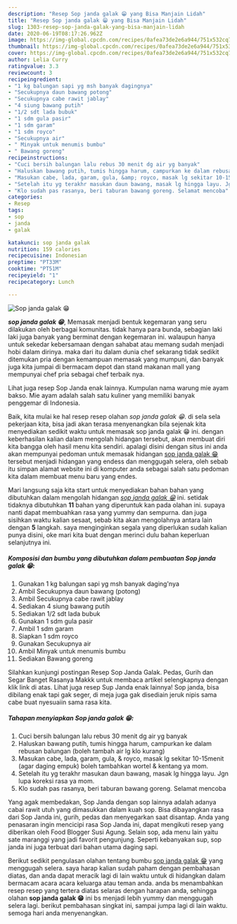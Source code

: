 ```yaml
---
description: "Resep Sop janda galak 😁 yang Bisa Manjain Lidah"
title: "Resep Sop janda galak 😁 yang Bisa Manjain Lidah"
slug: 1303-resep-sop-janda-galak-yang-bisa-manjain-lidah
date: 2020-06-19T08:17:26.962Z
image: https://img-global.cpcdn.com/recipes/0afea73de2e6a944/751x532cq70/sop-janda-galak-😁-foto-resep-utama.jpg
thumbnail: https://img-global.cpcdn.com/recipes/0afea73de2e6a944/751x532cq70/sop-janda-galak-😁-foto-resep-utama.jpg
cover: https://img-global.cpcdn.com/recipes/0afea73de2e6a944/751x532cq70/sop-janda-galak-😁-foto-resep-utama.jpg
author: Lelia Curry
ratingvalue: 3.3
reviewcount: 3
recipeingredient:
- "1 kg balungan sapi yg msh banyak dagingnya"
- "Secukupnya daun bawang potong"
- "Secukupnya cabe rawit jablay"
- "4 siung bawang putih"
- "1/2 sdt lada bubuk"
- "1 sdm gula pasir"
- "1 sdm garam"
- "1 sdm royco"
- "Secukupnya air"
- " Minyak untuk menumis bumbu"
- " Bawang goreng"
recipeinstructions:
- "Cuci bersih balungan lalu rebus 30 menit dg air yg banyak"
- "Haluskan bawang putih, tumis hingga harum, campurkan ke dalam rebusan balungan (boleh tambah air lg klo kurang)"
- "Masukan cabe, lada, garam, gula, &amp; royco, masak lg sekitar 10-15menit (agar daging empuk) boleh tambahkan wortel &amp; kentang ya mom."
- "Setelah itu yg terakhr masukan daun bawang, masak lg hingga layu. Jgn lupa koreksi rasa ya mom."
- "Klo sudah pas rasanya, beri taburan bawang goreng. Selamat mencoba"
categories:
- Resep
tags:
- sop
- janda
- galak

katakunci: sop janda galak 
nutrition: 159 calories
recipecuisine: Indonesian
preptime: "PT33M"
cooktime: "PT51M"
recipeyield: "1"
recipecategory: Lunch

---
```



![Sop janda galak 😁](https://img-global.cpcdn.com/recipes/0afea73de2e6a944/751x532cq70/sop-janda-galak-😁-foto-resep-utama.jpg)

<b><i>sop janda galak 😁</i></b>, Memasak menjadi bentuk kegemaran yang seru dilakukan oleh berbagai komunitas. tidak hanya para bunda, sebagian laki laki juga banyak yang berminat dengan kegemaran ini. walaupun hanya untuk sekedar kebersamaan dengan sahabat atau memang sudah menjadi hobi dalam dirinya. maka dari itu dalam dunia chef sekarang tidak sedikit ditemukan pria dengan kemampuan memasak yang mumpuni, dan banyak juga kita jumpai di bermacam depot dan stand makanan mall yang mempunyai chef pria sebagai chef terbaik nya.

Lihat juga resep Sop Janda enak lainnya. Kumpulan nama warung mie ayam bakso. Mie ayam adalah salah satu kuliner yang memiliki banyak penggemar di Indonesia.

Baik, kita mulai ke hal resep resep olahan <i>sop janda galak 😁</i>. di sela sela pekerjaan kita, bisa jadi akan terasa menyenangkan bila sejenak kita menyediakan sedikit waktu untuk memasak sop janda galak 😁 ini. dengan keberhasilan kalian dalam mengolah hidangan tersebut, akan membuat diri kita bangga oleh hasil menu kita sendiri. apalagi disini dengan situs ini anda akan mempunyai pedoman untuk memasak hidangan <u>sop janda galak 😁</u> tersebut menjadi hidangan yang endess dan menggugah selera, oleh sebab itu simpan alamat website ini di komputer anda sebagai salah satu pedoman kita dalam membuat menu baru yang endes.


Mari langsung saja kita start untuk menyediakan bahan bahan yang dibutuhkan dalam mengolah hidangan <u><i>sop janda galak 😁</i></u> ini. setidak tidaknya dibutuhkan <b>11</b> bahan yang diperuntuk kan pada olahan ini. supaya nanti dapat membuahkan rasa yang yummy dan sempurna. dan juga sisihkan waktu kalian sesaat, sebab kita akan mengolahnya antara lain dengan <b>5</b> langkah. saya menginginkan segala yang diperlukan sudah kalian punya disini, oke mari kita buat dengan merinci dulu bahan keperluan selanjutnya ini.

<!--inarticleads1-->

##### Komposisi dan bumbu yang dibutuhkan dalam pembuatan Sop janda galak 😁:

1. Gunakan 1 kg balungan sapi yg msh banyak daging&#39;nya
1. Ambil Secukupnya daun bawang (potong)
1. Ambil Secukupnya cabe rawit jablay
1. Sediakan 4 siung bawang putih
1. Sediakan 1/2 sdt lada bubuk
1. Gunakan 1 sdm gula pasir
1. Ambil 1 sdm garam
1. Siapkan 1 sdm royco
1. Gunakan Secukupnya air
1. Ambil  Minyak untuk menumis bumbu
1. Sediakan  Bawang goreng


Silahkan kunjungi postingan Resep Sop Janda Galak. Pedas, Gurih dan Segar Banget Rasanya Makkk untuk membaca artikel selengkapnya dengan klik link di atas. Lihat juga resep Sup Janda enak lainnya! Sop janda, bisa dibilang enak tapi gak seger, di meja juga gak disediain jeruk nipis sama cabe buat nyesuaiin sama rasa kita. 

<!--inarticleads2-->

##### Tahapan menyiapkan Sop janda galak 😁:

1. Cuci bersih balungan lalu rebus 30 menit dg air yg banyak
1. Haluskan bawang putih, tumis hingga harum, campurkan ke dalam rebusan balungan (boleh tambah air lg klo kurang)
1. Masukan cabe, lada, garam, gula, &amp; royco, masak lg sekitar 10-15menit (agar daging empuk) boleh tambahkan wortel &amp; kentang ya mom.
1. Setelah itu yg terakhr masukan daun bawang, masak lg hingga layu. Jgn lupa koreksi rasa ya mom.
1. Klo sudah pas rasanya, beri taburan bawang goreng. Selamat mencoba


Yang agak membedakan, Sop Janda dengan sop lainnya adalah adanya cabai rawit utuh yang dimasukkan dalam kuah sop. Bisa dibayangkan rasa dari Sop Janda ini, gurih, pedas dan menyegarkan saat disantap. Anda yang penasaran ingin mencicipi rasa Sop Janda ini, dapat mengikuti resep yang diberikan oleh Food Blogger Susi Agung. Selain sop, ada menu lain yaitu sate maranggi yang jadi favorit pengunjung. Seperti kebanyakan sup, sop janda ini juga terbuat dari bahan utama daging sapi. 

Berikut sedikit pengulasan olahan tentang bumbu <u>sop janda galak 😁</u> yang menggugah selera. saya harap kalian sudah paham dengan pembahasan diatas, dan anda dapat meracik lagi di lain waktu untuk di hidangkan dalam bermacam acara acara keluarga atau teman anda. anda bs menambahkan resep resep yang tertera diatas selaras dengan harapan anda, sehingga olahan <b>sop janda galak 😁</b> ini bs menjadi lebih yummy dan menggugah selera lagi. berikut pembahasan singkat ini, sampai jumpa lagi di lain waktu. semoga hari anda menyenangkan.
